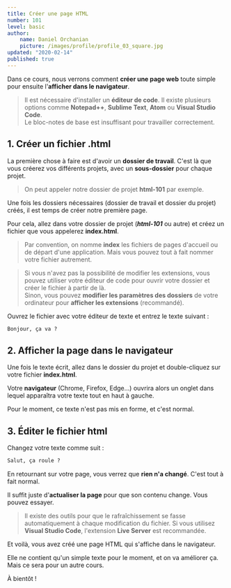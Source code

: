 ```yaml
---
title: Créer une page HTML
number: 101
level: basic
author:
    name: Daniel Orchanian
    picture: /images/profile/profile_03_square.jpg
updated: "2020-02-14"
published: true
---
```


Dans ce cours, nous verrons comment **créer une page web** toute simple pour ensuite l'**afficher dans le navigateur**.

> Il est nécessaire d'installer un **éditeur de code**. Il existe plusieurs options comme **Notepad++**, **Sublime Text**, **Atom** ou **Visual Studio Code**.  
Le bloc-notes de base est insuffisant pour travailler correctement.


## 1. Créer un fichier .html

La première chose à faire est d'avoir un **dossier de travail**. C'est là que vous créerez vos différents projets, avec un **sous-dossier** pour chaque projet.

> On peut appeler notre dossier de projet **html-101** par exemple.

Une fois les dossiers nécessaires (dossier de travail et dossier du projet) créés, il est temps de créer notre première page.

Pour cela, allez dans votre dossier de projet (**_html-101_** ou autre) et créez un fichier que vous appelerez **index.html**.

> Par convention, on nomme **index** les fichiers de pages d'accueil ou de départ d'une application. Mais vous pouvez tout à fait nommer votre fichier autrement.

> Si vous n'avez pas la possibilité de modifier les extensions, vous pouvez utiliser votre éditeur de code pour ouvrir votre dossier et créer le fichier à partir de là.  
Sinon, vous pouvez **modifier les paramètres des dossiers** de votre ordinateur pour **afficher les extensions** (recommandé).

Ouvrez le fichier avec votre éditeur de texte et entrez le texte suivant :

```html
Bonjour, ça va ?
```


## 2. Afficher la page dans le navigateur

Une fois le texte écrit, allez dans le dossier du projet et double-cliquez sur votre fichier **index.html**.

Votre **navigateur** (Chrome, Firefox, Edge...) ouvrira alors un onglet dans lequel apparaîtra votre texte tout en haut à gauche.

Pour le moment, ce texte n'est pas mis en forme, et c'est normal.


## 3. Éditer le fichier html

Changez votre texte comme suit :

```html
Salut, ça roule ?
```

En retournant sur votre page, vous verrez que **rien n'a changé**. C'est tout à fait normal.

Il suffit juste d'**actualiser la page** pour que son contenu change. Vous pouvez essayer.

> Il existe des outils pour que le rafraîchissement se fasse automatiquement à chaque modification du fichier. Si vous utilisez **Visual Studio Code**, l'extension **Live Server** est recommandée.

Et voilà, vous avez créé une page HTML qui s'affiche dans le navigateur.

Elle ne contient qu'un simple texte pour le moment, et on va améliorer ça. Mais ce sera pour un autre cours.

À bientôt !

<!-- 
TODO
- lien pour explications sur comment afficher extensions
- screenshots





La page web affichée
La page web affichée
Cela ne marche pas bien, on dirait ! Tout le texte s'affiche sur la même ligne alors qu'on avait écrit deux lignes de texte différentes !?

En effet, bien vu !
Le texte s'affiche sur la même ligne alors qu'on avait demandé à l'écrire sur deux lignes différentes. Que se passe-t-il ?

En fait, pour créer une page web, il ne suffit pas de taper simplement du texte comme on vient de le faire. En plus de ce texte, il faut aussi écrire ce qu'on appelle des balises, qui vont donner des instructions à l'ordinateur comme « aller à la ligne », « afficher une image », etc.

Les balises et leurs attributs
Bon, tout cela était trop facile. Évidemment, il a fallu que ces satanés informaticiens s'en mêlent et compliquent les choses. Il ne suffit pas d'écrire « simplement » du texte dans l'éditeur, il faut aussi donner des instructions à l'ordinateur. En HTML, on utilise pour cela des balises.

Les balises
Les pages HTML sont remplies de ce qu'on appelle des balises. Celles-ci sont invisibles à l'écran pour vos visiteurs, mais elles permettent à l'ordinateur de comprendre ce qu'il doit afficher.
Les balises se repèrent facilement. Elles sont entourées de « chevrons », c'est-à-dire des symboles <  et >  , comme ceci : <balise>  .

À quoi est-ce qu'elles servent ? Elles indiquent la nature du texte qu'elles encadrent. Elles veulent dire par exemple : « Ceci est le titre de la page », « Ceci est une image », « Ceci est un paragraphe de texte », etc.

On distingue deux types de balises : les balises en paires et les balises orphelines.

Les balises en paires
Elles s'ouvrent, contiennent du texte, et se ferment plus loin. Voici à quoi elles ressemblent :

<titre>Ceci est un titre</titre>
On distingue une balise ouvrante ( <titre>  ) et une balise fermante ( </titre>  ) qui indique que le titre se termine. Cela signifie pour l'ordinateur que tout ce qui n'est pas entre ces deux balises… n'est pas un titre.

Ceci n'est pas un titre <titre>Ceci est un titre</titre> Ceci n'est pas un titre
Les balises orphelines
Ce sont des balises qui servent le plus souvent à insérer un élément à un endroit précis (par exemple une image). Il n'est pas nécessaire de délimiter le début et la fin de l'image, on veut juste dire à l'ordinateur « Insère une image ici ».

Une balise orpheline s'écrit comme ceci :

<image />
Notez que le / de fin n'est pas obligatoire. On pourrait écrire seulement <image>  . Néanmoins, pour ne pas les confondre avec le premier type de balise, les webmasters recommandent de rajouter ce /  (slash) à la fin des balises orphelines. Vous me verrez donc mettre un /  aux balises orphelines et je vous recommande de faire de même, c'est une bonne pratique.

Les attributs
Les attributs sont un peu les options des balises. Ils viennent les compléter pour donner des informations supplémentaires. L'attribut se place après le nom de la balise ouvrante et a le plus souvent une valeur, comme ceci :

<balise attribut="valeur">
À quoi cela sert-il ? Prenons la balise <image />  que nous venons de voir. Seule, elle ne sert pas à grand-chose. On pourrait rajouter un attribut qui indique le nom de l'image à afficher :

<image nom="photo.jpg" />
L'ordinateur comprend alors qu'il doit afficher l'image contenue dans le fichier photo.jpg  .

Dans le cas d'une balise fonctionnant « par paire », on ne met les attributs que dans la balise ouvrante et pas dans la balise fermante. Par exemple, ce code indique que la citation est de Neil Armstrong et qu'elle date du 21 juillet 1969 :

<citation auteur="Neil Armstrong" date="21/07/1969">
C'est un petit pas pour l'homme, mais un bond de géant pour l'humanité.
</citation>
Toutes les balises que nous venons de voir sont fictives. Les vraies balises ont des noms en anglais (eh oui !) ; nous allons les découvrir dans la suite de ce cours.

Structure de base d'une page HTML5
Reprenons notre éditeur de texte (dans mon cas, Sublime Text). Je vous invite à écrire ou à copier-coller le code source ci-dessous dans votre éditeur de texte. Ce code correspond à la base d'une page web en HTML5 :

<!DOCTYPE html>
<html>
    <head>
        <meta charset="utf-8" />
        <title>Titre</title>
    </head>

    <body>
    
    </body>
</html>
J'ai mis des espaces au début de certaines lignes pour « décaler » les balises. Ce n'est pas obligatoire et cela n'a aucun impact sur l'affichage de la page, mais cela rend le code source plus lisible. On appelle cela l'indentation. Dans votre éditeur, il suffit d'appuyer sur la touche Tab pour avoir le même résultat.

Copié dans Sublime Text, vous devriez voir:

Code HTML5 minimal dans Sublime Text
Code HTML5 minimal dans Sublime Text
Vous noterez que les balises s'ouvrent et se ferment dans un ordre précis. Par exemple, la balise <html>  est la première que l'on ouvre et c'est aussi la dernière que l'on ferme (tout à la fin du code, avec </html>  ). Les balises doivent être fermées dans le sens inverse de leur ouverture. Un exemple :

<html><body></body></html>  : correct. Une balise qui est ouverte à l'intérieur d'une autre doit aussi être fermée à l'intérieur.

<html><body></html></body>  : incorrect, les balises s'entremêlent.

Euh, on pourrait avoir des explications sur toutes les balises que l'on vient de copier dans l'éditeur, m'sieur ?

Bien sûr, c'est demandé si gentiment. :)
Ne prenez pas peur en voyant toutes ces balises d'un coup, je vais vous expliquer leur rôle !

Le doctype
<!DOCTYPE html>
La toute première ligne s'appelle le doctype. Elle est indispensable car c'est elle qui indique qu'il s'agit bien d'une page web HTML.
Ce n'est pas vraiment une balise comme les autres (elle commence par un point d'exclamation). Vous pouvez considérer que c'est un peu l'exception qui confirme la règle.

Cette ligne du doctype était autrefois incroyablement complexe. Il était impossible de la retenir de tête. Pour XHTML 1.0, il fallait écrire :
<!DOCTYPE html PUBLIC "-//W3C//DTD XHTML 1.0 Strict//EN" "http://www.w3.org/TR/xhtml1/DTD/xhtml1-strict.dtd">
Dans le cadre de HTML5, il a été décidé de la simplifier, pour le plus grand bonheur des webmasters. Quand vous voyez une balise doctype courte ( <!DOCTYPE html>  ), cela signifie que la page est écrite en HTML5.

La balise </html>
<html>

</html>
C'est la balise principale du code. Elle englobe tout le contenu de votre page. Comme vous pouvez le voir, la balise fermante </html>  se trouve tout à la fin du code !

L'en-tête <head>  et le corps <body>
Une page web est constituée de deux parties :

L'en-tête <head>  : cette section donne quelques informations générales sur la page, comme son titre, l'encodage (pour la gestion des caractères spéciaux), etc. Cette section est généralement assez courte. Les informations que contient l'en-tête ne sont pas affichées sur la page, ce sont simplement des informations générales à destination de l'ordinateur. Elles sont cependant très importantes !

Le corps <body>  : c'est là que se trouve la partie principale de la page. Tout ce que nous écrirons ici sera affiché à l'écran. C'est à l'intérieur du corps que nous écrirons la majeure partie de notre code.

Pour le moment, le corps est vide (nous y reviendrons plus loin). Intéressons-nous par contre aux deux balises contenues dans l'en-tête…

L'encodage ( charset  )
<meta charset="utf-8" />
Cette balise indique l'encodage utilisé dans votre fichier .html  .

Sans rentrer dans les détails, car cela pourrait vite devenir compliqué, l'encodage indique la façon dont le fichier est enregistré. C'est lui qui détermine comment les caractères spéciaux vont s'afficher (accents, idéogrammes chinois et japonais, caractères arabes, etc.).

Il y a plusieurs techniques d'encodage, portant des noms bizarres, et utilisées en fonction des langues : ISO-8859-1, OEM 775, Windows-1253… Une seule cependant devrait être utilisée aujourd'hui autant que possible : UTF-8. Cette méthode d'encodage permet d'afficher sans aucun problème pratiquement tous les symboles de toutes les langues de notre planète ! C'est pour cela que j'ai indiqué utf-8  dans cette balise.

Il ne suffit pas de dire que votre fichier est en UTF-8. Il faut aussi que votre fichier soit bien enregistré en UTF-8. C'est heureusement le cas désormais par défaut dans la plupart des éditeurs de texte.

Si les accents s'affichent mal par la suite, c'est qu'il y a un problème avec l'encodage. Vérifiez que la balise meta indique bien UTF-8, et que votre fichier est enregistré en UTF-8 (sous Sublime Text, allez dans le menu File > Save with Encoding > UTF-8  pour vous assurer que votre fichier est enregistré en UTF-8.).

Le titre principal de la page
<title>
C'est le titre de votre page, probablement l'élément le plus important ! Toute page doit avoir un titre qui décrit ce qu'elle contient.
Il est conseillé de garder le titre assez court (moins de 100 caractères, en général).

Le titre ne s'affiche pas dans votre page mais en haut de celle-ci (souvent dans l'onglet du navigateur). Enregistrez votre page web et ouvrez-la dans votre navigateur. Vous verrez que le titre s'affiche dans l'onglet, comme sur la figure suivante.

Le titre de la page apparaît en haut du navigateur
Le titre de la page apparaît en haut du navigateur
Il faut savoir que le titre apparaît aussi dans les résultats de recherche, comme sur Google (figure suivante).

Le titre de la page apparaît dans les recherches Google
Le titre de la page apparaît dans les recherches Google
Autant vous dire que bien choisir son titre est important !

Les commentaires
Nous avons appris à créer notre première vraie page HTML dans ce chapitre. Avant de terminer, j'aimerais vous présenter le principe des commentaires.

Un commentaire en HTML est un texte qui sert simplement de mémo. Il n'est pas affiché, il n'est pas lu par l'ordinateur, cela ne change rien à l'affichage de la page.

Bref, cela ne sert à rien ?

Eh bien si !
Cela sert à vous et aux personnes qui liront le code source de votre page. Vous pouvez utiliser les commentaires pour laisser des indications sur le fonctionnement de votre page.

Quel intérêt ? Cela vous permettra de vous rappeler comment fonctionne votre page si vous revenez sur votre code source après un long moment d'absence. Ne rigolez pas, cela arrive à tous les webmasters.

Insérer un commentaire
Un commentaire est une balise HTML avec une forme bien spéciale :

<!-- Ceci est un commentaire -->
<!-- 
Vous pouvez le mettre où vous voulez au sein de votre code source : il n'a aucun impact sur votre page, mais vous pouvez vous en servir pour vous aider à vous repérer dans votre code source (surtout s'il est long).

<!DOCTYPE html>
<html>
    <head>
        <!-- En-tête de la page -->
<!-- 
        <meta charset="utf-8" />
        <title>Titre</title>
    </head>

    <body>
        <!-- Corps de la page -->
<!-- 
    </body>
</html>
Tout le monde peut voir vos commentaires… et tout votre code HTML !
Terminons par une remarque importante : tout le monde peut voir le code HTML de votre page une fois celle-ci mise en ligne sur le Web. Il suffit de faire un clic droit sur la page et de sélectionner « Afficher le code source de la page » (l'intitulé peut changer selon votre navigateur), comme le montre la figure suivante.

Menu afficher le code source
Menu Afficher le code source
Le code source s'affiche alors (figure suivante).

Affichage du code source
Affichage du code source
Vous pouvez tester cette manipulation sur n'importe quel site web, cela marche ! Garanti à 100 %. Cela s'explique assez facilement : le navigateur doit obtenir le code HTML pour savoir ce qu'il faut afficher. Le code HTML de tous les sites est donc public.

La morale de l'histoire ? Tout le monde pourra voir votre code HTML et vous ne pouvez pas l'empêcher. Par conséquent, ne mettez pas d'informations sensibles comme des mots de passe dans les commentaires… et soignez votre code source, car je pourrai venir vérifier si vous avez bien suivi mon cours à la lettre ! 

Lorsque vous regarderez le code de certains sites web, ne prenez pas peur s'il vous paraît long ou semble ne pas respecter les mêmes règles que celles que je vous présente dans ce cours. Tous les sites ne sont pas écrits en HTML5 (loin de là) et, parfois, certains webmasters rédigent très mal leur code, ce ne sont pas toujours des exemples à suivre !

En résumé
On utilise l'éditeur de texte (Sublime Text, Notepad++, jEdit, vim…) pour créer un fichier ayant l'extension .html  (par exemple : test.html  ). Ce sera notre page web.

Ce fichier peut être ouvert dans le navigateur web simplement en faisant un double-clic dessus.

À l'intérieur du fichier, nous écrirons le contenu de notre page, accompagné de balises HTML.

Les balises peuvent avoir plusieurs formes :

<balise> </balise>  : elles s'ouvrent et se ferment pour délimiter le contenu (début et fin d'un titre, par exemple) ;

<balise />  : balises orphelines (on ne les insère qu'en un seul exemplaire), elles permettent d'insérer un élément à un endroit précis (par exemple une image).

Les balises sont parfois accompagnées d'attributs pour donner des indications supplémentaires (exemple : <image nom="photo.jpg" />  ).

Une page web est constituée de deux sections principales : un en-tête ( <head>  ) et un corps ( <body>  ).

On peut afficher le code source de n'importe quelle page web en faisant un clic droit puis en sélectionnant Afficher le code source de la page  .

 -->